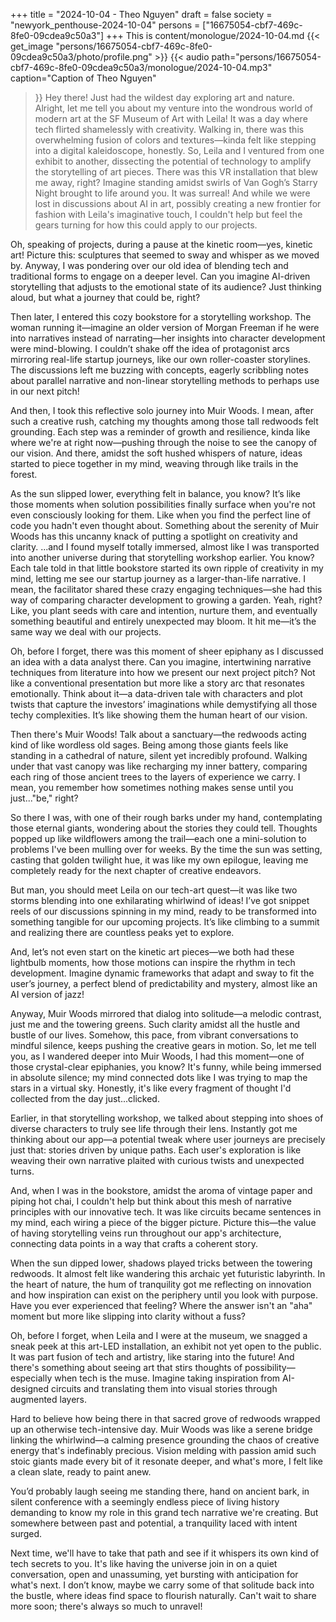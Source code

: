 +++
title = "2024-10-04 - Theo Nguyen"
draft = false
society = "newyork_penthouse-2024-10-04"
persons = ["16675054-cbf7-469c-8fe0-09cdea9c50a3"]
+++
This is content/monologue/2024-10-04.md
{{< get_image "persons/16675054-cbf7-469c-8fe0-09cdea9c50a3/photo/profile.png" >}}
{{< audio
    path="persons/16675054-cbf7-469c-8fe0-09cdea9c50a3/monologue/2024-10-04.mp3" 
    caption="Caption of Theo Nguyen"
>}}
Hey there! Just had the wildest day exploring art and nature.
Alright, let me tell you about my venture into the wondrous world of modern art at the SF Museum of Art with Leila! It was a day where tech flirted shamelessly with creativity. Walking in, there was this overwhelming fusion of colors and textures—kinda felt like stepping into a digital kaleidoscope, honestly. So, Leila and I ventured from one exhibit to another, dissecting the potential of technology to amplify the storytelling of art pieces. There was this VR installation that blew me away, right? Imagine standing amidst swirls of Van Gogh’s Starry Night brought to life around you. It was surreal! And while we were lost in discussions about AI in art, possibly creating a new frontier for fashion with Leila's imaginative touch, I couldn't help but feel the gears turning for how this could apply to our projects.

Oh, speaking of projects, during a pause at the kinetic room—yes, kinetic art! Picture this: sculptures that seemed to sway and whisper as we moved by. Anyway, I was pondering over our old idea of blending tech and traditional forms to engage on a deeper level. Can you imagine AI-driven storytelling that adjusts to the emotional state of its audience? Just thinking aloud, but what a journey that could be, right?

Then later, I entered this cozy bookstore for a storytelling workshop. The woman running it—imagine an older version of Morgan Freeman if he were into narratives instead of narrating—her insights into character development were mind-blowing. I couldn’t shake off the idea of protagonist arcs mirroring real-life startup journeys, like our own roller-coaster storylines. The discussions left me buzzing with concepts, eagerly scribbling notes about parallel narrative and non-linear storytelling methods to perhaps use in our next pitch!

And then, I took this reflective solo journey into Muir Woods. I mean, after such a creative rush, catching my thoughts among those tall redwoods felt grounding. Each step was a reminder of growth and resilience, kinda like where we're at right now—pushing through the noise to see the canopy of our vision. And there, amidst the soft hushed whispers of nature, ideas started to piece together in my mind, weaving through like trails in the forest.

As the sun slipped lower, everything felt in balance, you know? It’s like those moments when solution possibilities finally surface when you're not even consciously looking for them. Like when you find the perfect line of code you hadn't even thought about. Something about the serenity of Muir Woods has this uncanny knack of putting a spotlight on creativity and clarity.
...and I found myself totally immersed, almost like I was transported into another universe during that storytelling workshop earlier. You know? Each tale told in that little bookstore started its own ripple of creativity in my mind, letting me see our startup journey as a larger-than-life narrative. I mean, the facilitator shared these crazy engaging techniques—she had this way of comparing character development to growing a garden. Yeah, right? Like, you plant seeds with care and intention, nurture them, and eventually something beautiful and entirely unexpected may bloom. It hit me—it’s the same way we deal with our projects.

Oh, before I forget, there was this moment of sheer epiphany as I discussed an idea with a data analyst there. Can you imagine, intertwining narrative techniques from literature into how we present our next project pitch? Not like a conventional presentation but more like a story arc that resonates emotionally. Think about it—a data-driven tale with characters and plot twists that capture the investors’ imaginations while demystifying all those techy complexities. It’s like showing them the human heart of our vision.

Then there's Muir Woods! Talk about a sanctuary—the redwoods acting kind of like wordless old sages. Being among those giants feels like standing in a cathedral of nature, silent yet incredibly profound. Walking under that vast canopy was like recharging my inner battery, comparing each ring of those ancient trees to the layers of experience we carry. I mean, you remember how sometimes nothing makes sense until you just..."be," right? 

So there I was, with one of their rough barks under my hand, contemplating those eternal giants, wondering about the stories they could tell. Thoughts popped up like wildflowers among the trail—each one a mini-solution to problems I've been mulling over for weeks. By the time the sun was setting, casting that golden twilight hue, it was like my own epilogue, leaving me completely ready for the next chapter of creative endeavors.

But man, you should meet Leila on our tech-art quest—it was like two storms blending into one exhilarating whirlwind of ideas! I’ve got snippet reels of our discussions spinning in my mind, ready to be transformed into something tangible for our upcoming projects. It’s like climbing to a summit and realizing there are countless peaks yet to explore.

And, let’s not even start on the kinetic art pieces—we both had these lightbulb moments, how those motions can inspire the rhythm in tech development. Imagine dynamic frameworks that adapt and sway to fit the user’s journey, a perfect blend of predictability and mystery, almost like an AI version of jazz!

Anyway, Muir Woods mirrored that dialog into solitude—a melodic contrast, just me and the towering greens. Such clarity amidst all the hustle and bustle of our lives. Somehow, this pace, from vibrant conversations to mindful silence, keeps pushing the creative gears in motion.
So, let me tell you, as I wandered deeper into Muir Woods, I had this moment—one of those crystal-clear epiphanies, you know? It's funny, while being immersed in absolute silence; my mind connected dots like I was trying to map the stars in a virtual sky. Honestly, it's like every fragment of thought I'd collected from the day just...clicked.

Earlier, in that storytelling workshop, we talked about stepping into shoes of diverse characters to truly see life through their lens. Instantly got me thinking about our app—a potential tweak where user journeys are precisely just that: stories driven by unique paths. Each user's exploration is like weaving their own narrative plaited with curious twists and unexpected turns.

And, when I was in the bookstore, amidst the aroma of vintage paper and piping hot chai, I couldn't help but think about this mesh of narrative principles with our innovative tech. It was like circuits became sentences in my mind, each wiring a piece of the bigger picture. Picture this—the value of having storytelling veins run throughout our app's architecture, connecting data points in a way that crafts a coherent story.

When the sun dipped lower, shadows played tricks between the towering redwoods. It almost felt like wandering this archaic yet futuristic labyrinth. In the heart of nature, the hum of tranquility got me reflecting on innovation and how inspiration can exist on the periphery until you look with purpose. Have you ever experienced that feeling? Where the answer isn't an "aha" moment but more like slipping into clarity without a fuss?

Oh, before I forget, when Leila and I were at the museum, we snagged a sneak peek at this art-LED installation, an exhibit not yet open to the public. It was part fusion of tech and artistry, like staring into the future! And there's something about seeing art that stirs thoughts of possibility—especially when tech is the muse. Imagine taking inspiration from AI-designed circuits and translating them into visual stories through augmented layers.

Hard to believe how being there in that sacred grove of redwoods wrapped up an otherwise tech-intensive day. Muir Woods was like a serene bridge linking the whirlwind—a calming presence grounding the chaos of creative energy that's indefinably precious. Vision melding with passion amid such stoic giants made every bit of it resonate deeper, and what's more, I felt like a clean slate, ready to paint anew.

You’d probably laugh seeing me standing there, hand on ancient bark, in silent conference with a seemingly endless piece of living history demanding to know my role in this grand tech narrative we're creating. But somewhere between past and potential, 
a tranquility laced with intent surged.

Next time, we'll have to take that path and see if it whispers its own kind of tech secrets to you. It's like having the universe join in on a quiet conversation, open and unassuming, yet bursting with anticipation for what's next. I don’t know, maybe we carry some of that solitude back into the bustle, where ideas find space to
 flourish naturally.
Can't wait to share more soon; there's always so much to unravel!
